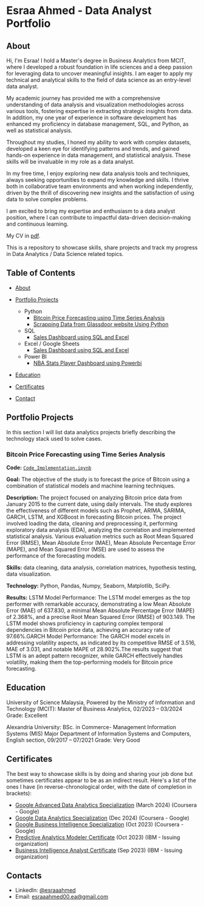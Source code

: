# Esraa Ahmed - Data Analyst Portfolio
## About
Hi, I'm Esraa! I hold a Master's degree in Business Analytics from MCIT, where I developed a robust foundation in life sciences and a deep passion for leveraging data to uncover meaningful insights. I am eager to apply my technical and analytical skills to the field of data science as an entry-level data analyst.

My academic journey has provided me with a comprehensive understanding of data analysis and visualization methodologies across various tools, fostering expertise in extracting strategic insights from data. In addition, my one year of experience in software development has enhanced my proficiency in database management, SQL, and Python, as well as statistical analysis.

Throughout my studies, I honed my ability to work with complex datasets, developed a keen eye for identifying patterns and trends, and gained hands-on experience in data management, and statistical analysis. These skills will be invaluable in my role as a data analyst.

In my free time, I enjoy exploring new data analysis tools and techniques, always seeking opportunities to expand my knowledge and skills. I thrive both in collaborative team environments and when working independently, driven by the thrill of discovering new insights and the satisfaction of using data to solve complex problems.

I am excited to bring my expertise and enthusiasm to a data analyst position, where I can contribute to impactful data-driven decision-making and continuous learning.

My CV in [pdf](https://github.com/EsraaAh00/My_Projects/blob/25e7daf663b46b1b80b41c31b7a3cccb4cdff69c/Esraa%20Ahmed%20CV.pdf).

This is a repository to showcase skills, share projects and track my progress in Data Analytics / Data Science related topics.

## Table of Contents
- [About](https://github.com/EsraaAh00/My_Projects/edit/main/README.md#about)
- [Portfolio Projects](https://github.com/EsraaAh00/My_Projects/edit/main/README.md#portfolio-projects)
  - Python
    - [Bitcoin Price Forecasting using Time Series Analysis](https://github.com/EsraaAh00/My_Projects/tree/af8dd4574f805e6d89bb8b966b817e9cfc109327/Bitcoin%20Price%20Forecasting%20using%20Time%20Series%20Analysis)
    - [Scrapping Data from Glassdoor website Using Python](https://github.com/EsraaAh00/My_Projects/tree/af8dd4574f805e6d89bb8b966b817e9cfc109327/Scrapping%20Data%20from%20Glassdoor%20website%20Using%20Python)  
  - SQL
     - [Sales Dashboard using SQL and Excel](https://github.com/EsraaAh00/My_Projects/tree/af8dd4574f805e6d89bb8b966b817e9cfc109327/Sales%20Dashboard%20using%20SQL%20and%20Excel)
  - Excel / Google Sheets
    - [Sales Dashboard using SQL and Excel](https://github.com/EsraaAh00/My_Projects/tree/af8dd4574f805e6d89bb8b966b817e9cfc109327/Sales%20Dashboard%20using%20SQL%20and%20Excel)
  - Power BI
    - [NBA Stats Player Dashboard using Powerbi](https://github.com/EsraaAh00/My_Projects/tree/af8dd4574f805e6d89bb8b966b817e9cfc109327/NBA%20Stats%20Player%20Dashboard%20using%20Powerbi)


- [Education](https://github.com/EsraaAh00/My_Projects/edit/main/README.md#education)  
- [Certificates](https://github.com/EsraaAh00/My_Projects/edit/main/README.md#certificates)
- [Contact](https://github.com/EsraaAh00/My_Projects/edit/main/README.md#contacts)
## Portfolio Projects
In this section I will list data analytics projects briefly describing the technology stack used to solve cases.

### Bitcoin Price Forecasting using Time Series Analysis
**Code:** [`Code_Implementation.ipynb`](https://github.com/EsraaAh00/My_Projects/blob/af8dd4574f805e6d89bb8b966b817e9cfc109327/Bitcoin%20Price%20Forecasting%20using%20Time%20Series%20Analysis/Code_Implementation.ipynb)

**Goal:** The objective of the study is to forecast the price of Bitcoin using a combination of statistical models and machine learning techniques.

**Description:** The project focused on analyzing Bitcoin price data from January 2015 to the current date, using daily intervals. The study explores the effectiveness of different models such as Prophet, ARIMA, SARIMA, GARCH, LSTM, and XGBoost in forecasting Bitcoin prices. The project involved loading the data, cleaning and preprocessing it, performing exploratory data analysis (EDA), analyzing the correlation and implemented statistical analysis. Various evaluation metrics such as Root Mean Squared Error (RMSE), Mean Absolute Error (MAE), Mean Absolute Percentage Error (MAPE), and Mean Squared Error (MSE) are used to assess the performance of the forecasting models.

**Skills:** data cleaning, data analysis, correlation matrices, hypothesis testing, data visualization.

**Technology:** Python, Pandas, Numpy, Seaborn, Matplotlib, SciPy.

**Results:** LSTM Model Performance: The LSTM model emerges as the top performer with remarkable accuracy, demonstrating a low Mean Absolute Error (MAE) of 637.830, a minimal Mean Absolute Percentage Error (MAPE) of 2.368%, and a precise Root Mean Squared Error (RMSE) of 903.149. The LSTM model shows proficiency in capturing complex temporal dependencies in Bitcoin price data, achieving an accuracy rate of 97.66%.GARCH Model Performance: The GARCH model excels in addressing volatility aspects, as indicated by its competitive RMSE of 3.516, MAE of 3.031, and notable MAPE of 28.902%.The results suggest that LSTM is an adept pattern recognizer, while GARCH effectively handles volatility, making them the top-performing models for Bitcoin price forecasting.


## Education
University of Science Malaysia, Powered by the Ministry of Information and Technology (MCIT): Master of Business Analytics, 02/2023 – 03/2024 Grade: Excellent

Alexandria University: BSc. in Commerce- Management Information Systems (MIS) Major Department of  Information Systems and Computers, English section,  09/2017 – 07/2021 Grade: Very Good


## Certificates
The best way to showcase skills is by doing and sharing your job done but sometimes certificates appear to be as an indirect result. Here's a list of the ones I have (in reverse-chronological order, with the date of completion in brackets):
- [Google Advanced Data Analytics Specialization](https://www.coursera.org/account/accomplishments/specialization/JPJXY8H8UBAF) (March 2024) (Coursera - Google)
- [Google Data Analytics Specialization](https://www.coursera.org/account/accomplishments/specialization/Z98A83NX6UHX) (Dec 2024) (Coursera - Google)
- [Google Business Intelligence Specialization](https://www.coursera.org/account/accomplishments/specialization/certificate/BBGWB423N4TW) (Oct 2023) (Coursera - Google)
- [Predictive Analytics Modeler Certificate](https://www.credly.com/badges/5a6fe1c5-398a-46b0-be46-ccba652c5a3b/linked_in_profile) (Oct 2023) (IBM - Issuing organization)
- [Business Intelligence Analyst Certificate](https://www.credly.com/badges/c8f83d23-c263-41ff-8e1a-4d4bfec7fa43/linked_in_profile) (Sep 2023) (IBM - Issuing organization)

## Contacts
- LinkedIn: [@esraaahmed](https://www.linkedin.com/in/esraa-ahmed-773083167/)
- Email: esraaahmed00.ea@gmail.com

